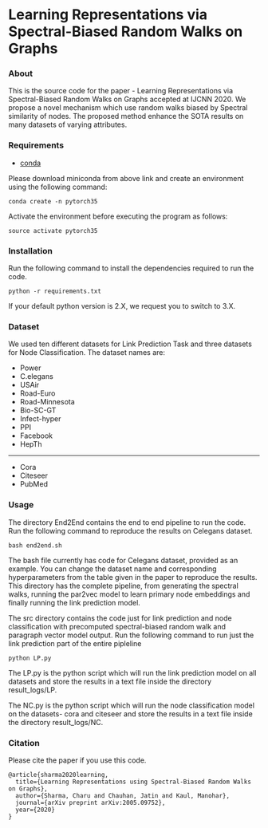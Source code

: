 # Learning Representations via Spectral-Biased Random Walks on Graphs

### About
This is the source code for the paper - Learning Representations via Spectral-Biased Random Walks on Graphs accepted at IJCNN 2020. We propose a novel mechanism which use random walks biased by Spectral similarity of nodes. The proposed method enhance the SOTA results on many datasets of varying attributes.

### Requirements
- [conda](https://repo.anaconda.com/miniconda/Miniconda3-latest-Linux-x86_64.sh)

Please download miniconda from above link and create an environment using the following command:
```
conda create -n pytorch35
```
Activate the environment before executing the program as follows:
```
source activate pytorch35
```
### Installation
Run the following command to install the dependencies required to run the code.
```
python -r requirements.txt
```
If your default python version is 2.X, we request you to switch to 3.X.

### Dataset
We used ten different datasets for Link Prediction Task and three datasets for Node Classification. The dataset names are:
- Power
- C.elegans
- USAir
- Road-Euro
- Road-Minnesota
- Bio-SC-GT
- Infect-hyper
- PPI
- Facebook
- HepTh
-------------
- Cora
- Citeseer
- PubMed

### Usage
The directory End2End contains the end to end pipeline to run the code. 
Run the following command to reproduce the results on Celegans dataset.
```
bash end2end.sh
```
The bash file currently has code for Celegans dataset, provided as an example. You can change the dataset name and corresponding hyperparameters from the table given in the paper to reproduce the results.
This directory has the complete pipeline, from generating the spectral walks, running the par2vec model to learn primary node embeddings and finally running the link prediction model.

The src directory contains the code just for link prediction and node classification with precomputed spectral-biased random walk and paragraph vector model output.
Run the following command to run just the link prediction part of the entire pipleline
```
python LP.py
```
The LP.py is the python script which will run the link prediction model on all datasets and store the results in a text file inside the directory result_logs/LP.

The NC.py is the python script which will run the node classification model on the datasets- cora and citeseer and store the results in a text file inside the directory result_logs/NC.


### Citation
Please cite the paper if you use this code.
```
@article{sharma2020learning,
  title={Learning Representations using Spectral-Biased Random Walks on Graphs},
  author={Sharma, Charu and Chauhan, Jatin and Kaul, Manohar},
  journal={arXiv preprint arXiv:2005.09752},
  year={2020}
}
```
